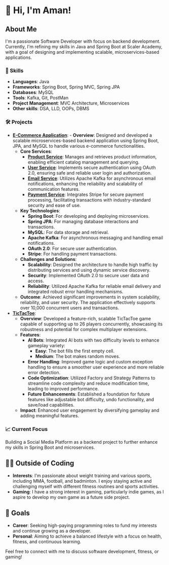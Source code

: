 # 👋 Hi, I'm Aman!

## About Me
I'm a passionate Software Developer with focus on backend development. Currently, I'm refining my skills in Java and Spring Boot at Scaler Academy, with a goal of designing and implementing scalable, microservices-based applications.

### 🚀 Skills
- **Languages**: Java
- **Frameworks**: Spring Boot, Spring MVC, Spring JPA
- **Databases**: MySQL
- **Tools**: Kafka, Git, PostMan
- **Project Management**: MVC Architecture, Microservices
- **Other skills**: DSA, LLD, OOPs, DBMS

### 🛠 Projects
- **[E-Commerce Application](https://github.com/AmanPr01/E-Commerce)**: - **Overview**: Designed and developed a scalable microservices-based backend application using Spring Boot, JPA, and MySQL to handle various e-commerce functionalities.
  - **Core Services**:
    - **[Product Service](https://github.com/AmanPr01/E-Commerce)**: Manages and retrieves product information, enabling efficient catalog management and querying.
    - **[User Service](https://github.com/AmanPr01/UserService)**: Implements secure authentication using OAuth 2.0, ensuring safe and reliable user login and authorization.
    - **[Email Service](https://github.com/AmanPr01/EmailService)**: Utilizes Apache Kafka for asynchronous email notifications, enhancing the reliability and scalability of communication features.
    - **[Payment Service](https://github.com/AmanPr01/PaymentService)**: Integrates Stripe for secure payment processing, facilitating transactions with industry-standard security and ease of use.
  - **Key Technologies**: 
    - **Spring Boot**: For developing and deploying microservices.
    - **Spring JPA**: For managing database interactions and transactions.
    - **MySQL**: For data storage and retrieval.
    - **Apache Kafka**: For asynchronous messaging and handling email notifications.
    - **OAuth 2.0**: For secure user authentication.
    - **Stripe**: For handling payment transactions.
  - **Challenges and Solutions**: 
    - **Scalability**: Designed the architecture to handle high traffic by distributing services and using dynamic service discovery.
    - **Security**: Implemented OAuth 2.0 to secure user data and access.
    - **Reliability**: Utilized Apache Kafka for reliable email delivery and integrated robust error handling mechanisms.
  - **Outcome**: Achieved significant improvements in system scalability, reliability, and user security. The application effectively supports over 10,000 concurrent users and transactions.
- **[TicTacToe](https://github.com/AmanPr01/TicTacToe)**:
  - **Overview**: Developed a feature-rich, scalable TicTacToe game capable of supporting up to 26 players concurrently, showcasing its robustness and potential for complex multiplayer extensions.
  - **Features**:
    - **AI Bots**: Integrated AI bots with two difficulty levels to enhance gameplay variety:
      - **Easy**: The bot fills the first empty cell.
      - **Medium**: The bot makes random moves.
    - **Error Handling**: Improved game logic and custom exception handling to ensure a smoother user experience and more reliable error detection.
    - **Code Optimization**: Utilized Factory and Strategy Patterns to streamline code complexity and reduce modification time, leading to improved performance.
    - **Future Enhancements**: Established a foundation for future features like adjustable bot difficulty, undo functionality, and save/load capabilities.
  - **Impact**: Enhanced user engagement by diversifying gameplay and adding meaningful features.

### 📈 Current Focus
Building a Social Media Platform as a backend project to further enhance my skills in Spring Boot and microservices.

## 🏋️‍♂️ Outside of Coding
- **Interests**: I'm passionate about weight training and various sports, including MMA, football, and badminton. I enjoy staying active and challenging myself with different fitness routines and sports activities.
- **Gaming**: I have a strong interest in gaming, particularly indie games, as I aspire to develop my own game as a future side project.

## 🎯 Goals
- **Career**: Seeking high-paying programming roles to fund my interests and continue growing as a developer.
- **Personal**: Aiming to achieve a balanced lifestyle with a focus on health, fitness, and continuous learning.

Feel free to connect with me to discuss software development, fitness, or gaming!


<!---
AmanPr01/AmanPr01 is a ✨ special ✨ repository because its `README.md` (this file) appears on your GitHub profile.
You can click the Preview link to take a look at your changes.
--->
